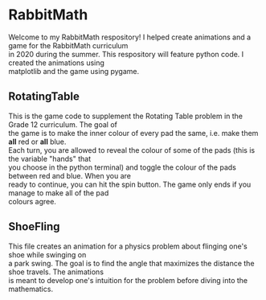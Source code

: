 # RabbitMath
Welcome to my RabbitMath respository! I helped create animations and a game for the RabbitMath curriculum<br>
in 2020 during the summer. This respository will feature python code. I created the animations using<br>
matplotlib and the game using pygame.

## RotatingTable
This is the game code to supplement the Rotating Table problem in the Grade 12 curriculum. The goal of<br>
the game is to make the inner colour of every pad the same, i.e. make them **all** red or **all** blue.<br>
Each turn, you are allowed to reveal the colour of some of the pads (this is the variable "hands" that<br>
you choose in the python terminal) and toggle the colour of the pads between red and blue. When you are<br>
ready to continue, you can hit the spin button. The game only ends if you manage to make all of the pad<br>
colours agree.

## ShoeFling
This file creates an animation for a physics problem about flinging one's shoe while swinging on<br>
a park swing. The goal is to find the angle that maximizes the distance the shoe travels. The animations<br>
is meant to develop one's intuition for the problem before diving into the mathematics.
